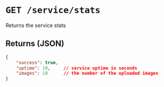 # `GET /service/stats`

Returns the service stats

## Returns (JSON)
```json
{
	"success": true,
	"uptime": 10,     // service uptime in seconds
	"images": 10      // the number of the uploaded images
}
```
